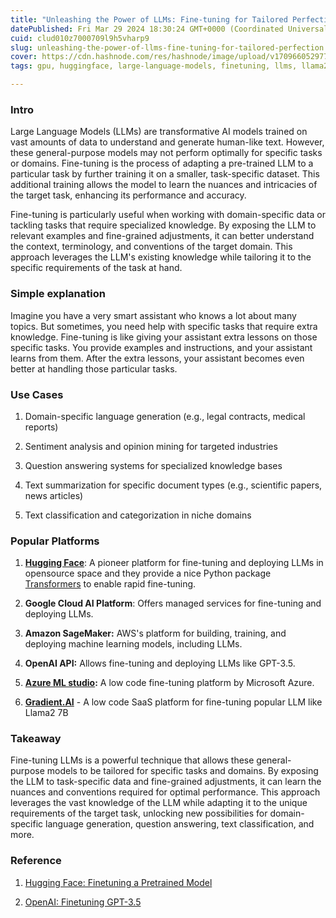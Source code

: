 ```yaml
---
title: "Unleashing the Power of LLMs: Fine-tuning for Tailored Perfection"
datePublished: Fri Mar 29 2024 18:30:24 GMT+0000 (Coordinated Universal Time)
cuid: clud010z7000709l9h5vharp9
slug: unleashing-the-power-of-llms-fine-tuning-for-tailored-perfection
cover: https://cdn.hashnode.com/res/hashnode/image/upload/v1709660529771/69b98b9a-85bd-4ae4-b26e-c560ed46cb3c.png
tags: gpu, huggingface, large-language-models, finetuning, llms, llama2, mistralai, gemma

---
```


### Intro

Large Language Models (LLMs) are transformative AI models trained on vast amounts of data to understand and generate human-like text. However, these general-purpose models may not perform optimally for specific tasks or domains. Fine-tuning is the process of adapting a pre-trained LLM to a particular task by further training it on a smaller, task-specific dataset. This additional training allows the model to learn the nuances and intricacies of the target task, enhancing its performance and accuracy.

Fine-tuning is particularly useful when working with domain-specific data or tackling tasks that require specialized knowledge. By exposing the LLM to relevant examples and fine-grained adjustments, it can better understand the context, terminology, and conventions of the target domain. This approach leverages the LLM's existing knowledge while tailoring it to the specific requirements of the task at hand.

### Simple explanation

Imagine you have a very smart assistant who knows a lot about many topics. But sometimes, you need help with specific tasks that require extra knowledge. Fine-tuning is like giving your assistant extra lessons on those specific tasks. You provide examples and instructions, and your assistant learns from them. After the extra lessons, your assistant becomes even better at handling those particular tasks.

### Use Cases

1. Domain-specific language generation (e.g., legal contracts, medical reports)
    
2. Sentiment analysis and opinion mining for targeted industries
    
3. Question answering systems for specialized knowledge bases
    
4. Text summarization for specific document types (e.g., scientific papers, news articles)
    
5. Text classification and categorization in niche domains
    

### Popular Platforms

1. [**Hugging Face**](https://huggingface.co/): A pioneer platform for fine-tuning and deploying LLMs in opensource space and they provide a nice Python package [Transformers](https://pypi.org/project/transformers/) to enable rapid fine-tuning.
    
2. **Google Cloud AI Platform**: Offers managed services for fine-tuning and deploying LLMs.
    
3. **Amazon SageMaker:** AWS's platform for building, training, and deploying machine learning models, including LLMs.
    
4. **OpenAI API:** Allows fine-tuning and deploying LLMs like GPT-3.5.
    
5. [**Azure ML studio**](https://azure.microsoft.com/en-us/products/machine-learning/)**:** A low code fine-tuning platform by Microsoft Azure.
    
6. [**Gradient.AI**](https://gradient.ai/) - A low code SaaS platform for fine-tuning popular LLM like Llama2 7B
    

### Takeaway

Fine-tuning LLMs is a powerful technique that allows these general-purpose models to be tailored for specific tasks and domains. By exposing the LLM to task-specific data and fine-grained adjustments, it can learn the nuances and conventions required for optimal performance. This approach leverages the vast knowledge of the LLM while adapting it to the unique requirements of the target task, unlocking new possibilities for domain-specific language generation, question answering, text classification, and more.

### Reference

1. [Hugging Face: Finetuning a Pretrained Model](https://huggingface.co/docs/transformers/main_classes/model#transformers.PreTrainedModel.from_pretrained)
    
2. [OpenAI: Finetuning GPT-3.5](https://platform.openai.com/docs/guides/fine-tuning)